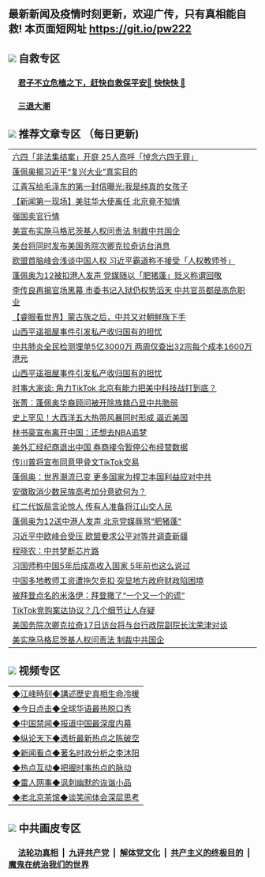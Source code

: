 ## 最新新闻及疫情时刻更新，欢迎广传，只有真相能自救! 本页面短网址 https://git.io/pw222



## <img src="https://img.icons8.com/cute-clipart/2x/circled-right.png">  自救专区

 ### &nbsp;&nbsp;&nbsp;&nbsp; [君子不立危樯之下，赶快自救保平安🍎 快快快 📩](https://github.com/pwgy/td/blob/master/README.md)
 
 ### &nbsp;&nbsp;&nbsp;&nbsp; [三退大潮](https://is.gd/fCPoKo) 
 
## <img src="https://img.icons8.com/cute-clipart/2x/circled-right.png"> 推荐文章专区 （每日更新)

<Table>
<tr><td colspan="2" align="left"><a href="https://yuxgkupx.xhuyd.press/?name=c1224045&key=encdeuyadochlaxz&from=pw2">六四「非法集结案」开庭 25人高呼「悼念六四无罪」</a></td></tr>
<tr><td colspan="2" align="left"><a href="https://yuxgkupx.xhuyd.press/?name=c1224014&key=encdeuyadochlaxz&from=pw2">蓬佩奥揭习近平“复兴大业”真实目的</a></td></tr>
<tr><td colspan="2" align="left"><a href="https://yuxgkupx.xhuyd.press/?name=c1224057&key=encdeuyadochlaxz&from=pw2">江青写给毛泽东的第一封信曝光:我是纯真的女孩子</a></td></tr>
<tr><td colspan="2" align="left"><a href="https://yuxgkupx.xhuyd.press/?name=c1224052&key=encdeuyadochlaxz&from=pw2">【新闻第一现场】美驻华大使离任 北京竟不知情</a></td></tr>
<tr><td colspan="2" align="left"><a href="https://yuxgkupx.xhuyd.press/?name=c1224046&key=encdeuyadochlaxz&from=pw2">强国卖官行情</a></td></tr>
<tr><td colspan="2" align="left"><a href="https://yuxgkupx.xhuyd.press/?name=c1224015&key=encdeuyadochlaxz&from=pw2">美宣布实施马格尼茨基人权问责法 制裁中共国企</a></td></tr>
<tr><td colspan="2" align="left"><a href="https://yuxgkupx.xhuyd.press/?name=c1224043&key=encdeuyadochlaxz&from=pw2">美台将同时发布美国务院次卿克拉奇访台消息</a></td></tr>
<tr><td colspan="2" align="left"><a href="https://yuxgkupx.xhuyd.press/?name=c1224041&key=encdeuyadochlaxz&from=pw2">欧盟首脑峰会浅谈中国人权 习近平霸道称不接受「人权教师爷」</a></td></tr>
<tr><td colspan="2" align="left"><a href="https://yuxgkupx.xhuyd.press/?name=c1224042&key=encdeuyadochlaxz&from=pw2">蓬佩奥为12被扣港人发声 党媒随以「肥猪蓬」贬义称谓回敬</a></td></tr>
<tr><td colspan="2" align="left"><a href="https://yuxgkupx.xhuyd.press/?name=c1224054&key=encdeuyadochlaxz&from=pw2">李传良再揭官场黑幕 市委书记入狱仍权势滔天 中共官员都是高危职业</a></td></tr>
<tr><td colspan="2" align="left"><a href="https://yuxgkupx.xhuyd.press/?name=c1223988&key=encdeuyadochlaxz&from=pw2">【睿眼看世界】蒙古族之后，中共又对朝鲜族下手</a></td></tr>
<tr><td colspan="2" align="left"><a href="https://yuxgkupx.xhuyd.press/?name=c1224051&key=encdeuyadochlaxz&from=pw2">山西平遥祖屋事件引发私产收归国有的担忧</a></td></tr>
<tr><td colspan="2" align="left"><a href="https://yuxgkupx.xhuyd.press/?name=c1224044&key=encdeuyadochlaxz&from=pw2">中共肺炎全民检测埋单5亿3000万 两周仅查出32宗每个成本1600万港元</a></td></tr>
<tr><td colspan="2" align="left"><a href="https://yuxgkupx.xhuyd.press/?name=c1223980&key=encdeuyadochlaxz&from=pw2">山西平遥祖屋事件引发私产收归国有的担忧</a></td></tr>
<tr><td colspan="2" align="left"><a href="https://yuxgkupx.xhuyd.press/?name=c1224016&key=encdeuyadochlaxz&from=pw2">时事大家谈: 角力TikTok 北京有能力把美中科技战打到底？</a></td></tr>
<tr><td colspan="2" align="left"><a href="https://yuxgkupx.xhuyd.press/?name=c1223998&key=encdeuyadochlaxz&from=pw2">张菁：蓬佩奥华裔顾问被开除族籍凸显中共脆弱</a></td></tr>
<tr><td colspan="2" align="left"><a href="https://yuxgkupx.xhuyd.press/?name=c1224056&key=encdeuyadochlaxz&from=pw2">史上罕见！大西洋五大热带风暴同时形成 逼近美国</a></td></tr>
<tr><td colspan="2" align="left"><a href="https://yuxgkupx.xhuyd.press/?name=c1224039&key=encdeuyadochlaxz&from=pw2">林书豪宣布离开中国：还想去NBA追梦</a></td></tr>
<tr><td colspan="2" align="left"><a href="https://yuxgkupx.xhuyd.press/?name=c1223977&key=encdeuyadochlaxz&from=pw2">美外汇经纪商退出中国 券商接令暂停公布经营数据</a></td></tr>
<tr><td colspan="2" align="left"><a href="https://yuxgkupx.xhuyd.press/?name=c1223976&key=encdeuyadochlaxz&from=pw2">传川普将宣布同意甲骨文TikTok交易</a></td></tr>
<tr><td colspan="2" align="left"><a href="https://yuxgkupx.xhuyd.press/?name=c1224055&key=encdeuyadochlaxz&from=pw2">蓬佩奥：世界潮流已变 更多国家为捍卫本国利益应对中共</a></td></tr>
<tr><td colspan="2" align="left"><a href="https://yuxgkupx.xhuyd.press/?name=c1223993&key=encdeuyadochlaxz&from=pw2">安徽取消少数民族高考加分意欲何为？</a></td></tr>
<tr><td colspan="2" align="left"><a href="https://yuxgkupx.xhuyd.press/?name=c1224030&key=encdeuyadochlaxz&from=pw2">红二代饭局言论惊人 传有人准备将江山交人民</a></td></tr>
<tr><td colspan="2" align="left"><a href="https://yuxgkupx.xhuyd.press/?name=c1223999&key=encdeuyadochlaxz&from=pw2">蓬佩奥为12送中港人发声 北京党媒辱骂“肥猪蓬”</a></td></tr>
<tr><td colspan="2" align="left"><a href="https://yuxgkupx.xhuyd.press/?name=c1224000&key=encdeuyadochlaxz&from=pw2">习近平中欧峰会受压 欧盟要求公平对等并调查新疆</a></td></tr>
<tr><td colspan="2" align="left"><a href="https://yuxgkupx.xhuyd.press/?name=c1223986&key=encdeuyadochlaxz&from=pw2">程晓农：中共梦断芯片路</a></td></tr>
<tr><td colspan="2" align="left"><a href="https://yuxgkupx.xhuyd.press/?name=c1223978&key=encdeuyadochlaxz&from=pw2">习国师称中国5年后成高收入国家 5年前也这么说过</a></td></tr>
<tr><td colspan="2" align="left"><a href="https://yuxgkupx.xhuyd.press/?name=c1223991&key=encdeuyadochlaxz&from=pw2">中国多地教师工资遭拖欠克扣 突显地方政府财政陷困境</a></td></tr>
<tr><td colspan="2" align="left"><a href="https://yuxgkupx.xhuyd.press/?name=c1224053&key=encdeuyadochlaxz&from=pw2">被拜登点名的米洛伊：拜登撒了“一个又一个的谎”</a></td></tr>
<tr><td colspan="2" align="left"><a href="https://yuxgkupx.xhuyd.press/?name=c1224013&key=encdeuyadochlaxz&from=pw2">TikTok竞购案达协议？几个细节让人存疑</a></td></tr>
<tr><td colspan="2" align="left"><a href="https://yuxgkupx.xhuyd.press/?name=c1224012&key=encdeuyadochlaxz&from=pw2">美国务院次卿克拉奇17日访台将与台行政院副院长沈荣津对谈</a></td></tr>
<tr><td colspan="2" align="left"><a href="https://yuxgkupx.xhuyd.press/?name=c1223985&key=encdeuyadochlaxz&from=pw2">美实施马格尼茨基人权问责法 制裁中共国企</a></td></tr>

</Table>

## <img src="https://img.icons8.com/cute-clipart/2x/circled-right.png"> 视频专区
 
 <Table>
   <tr>
   <td colspan="2" align=left> 
<a href="https://kmyaoayewvhx.xhyte.press/oo.aspx?name=c922850&key=wybpblbewupvzpbn&from=pw2&tag=9877">◆江峰時刻◆講述歷史真相生命冷暖</a><br/>
    </td>
  </tr>
   <tr>
   <td colspan="2" align=left> 
<a href="https://kmyaoayewvhx.xhyte.press/oo.aspx?name=c816850&key=wybpblbewupvzpbn&from=pw2&tag=9877">◆今日点击◆全球华语最热脱口秀</a><br/>
    </td>
  </tr>
  <tr>
  <td colspan="2" align=left>
<a href="https://kmyaoayewvhx.xhyte.press/oo.aspx?name=c816860&key=wybpblbewupvzpbn&from=pw2&tag=99733110">◆中国禁闻◆报道中国最深度内幕</a><br/>
   </tr>
  <tr>
     <td colspan="2" align=left>
<a href="https://kmyaoayewvhx.xhyte.press/oo.aspx?name=c816855&key=wybpblbewupvzpbn&from=pw2&tag=997110">◆纵论天下◆透析最新热点之陈破空</a><br/>
   </tr>
   <tr>
      <td colspan="2" align=left>
<a href="https://kmyaoayewv4hx.xhyte.press/oo.aspx?name=c838308&key=wybpblbewupvzpbn&from=pw2&tag=9973110">◆新闻看点◆著名时政分析之李沐阳</a><br/>
   </tr>
   <tr>
     <td colspan="2" align=left>
<a href="https://kmy4aoayewvhx.xhyte.press/oo.aspx?name=c816852&key=wybpblbewupvzpbn&from=pw2&tag=9733110">◆热点互动◆把握时事热点的脉动</a><br/>
   </tr>
   <tr>
      <td colspan="2" align=left>
<a href="https://kmyaoaye4wvhx.xhyte.press/oo.aspx?name=c816694&key=wybpblbewupvzpbn&from=pw2&tag=93310">◆雷人网事◆讽刺幽默的诙谐小品</a><br/>
   </tr>
   <tr>
    <td colspan="2" align=left>
<a href="https://kmyao4ayewvhx.xhyte.press/oo.aspx?name=c816650&key=wybpblbewupvzpbn&from=pw2&tag=9973110">◆老北京茶馆◆谈笑间体会深层思考</a><br/>
   </tr>
</Table>
 
## <img src="https://img.icons8.com/cute-clipart/2x/circled-right.png"> 中共画皮专区


 ### &nbsp;&nbsp;&nbsp;&nbsp; [法轮功真相](https://github.com/begood0513/basic/blob/master/README.md) &nbsp;|&nbsp; [九评共产党](https://github.com/begood0513/9ping.md/blob/master/README.md) &nbsp;|&nbsp; [解体党文化](https://github.com/begood0513/jtdwh.md/blob/master/README.md)   &nbsp;|&nbsp; [共产主义的终极目的](https://github.com/begood0513/gczydzjmd.md/blob/master/README.md) &nbsp;|&nbsp; [魔鬼在统治我们的世界](https://github.com/begood0513/gczydzjmd.md/blob/master/README.md) 

